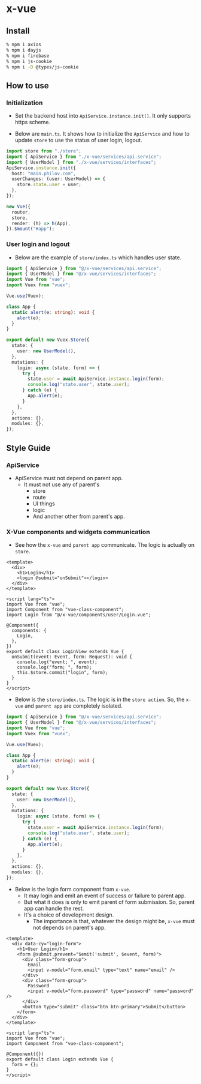 # x-vue

## Install

```sh
% npm i axios
% npm i dayjs
% npm i firebase
% npm i js-cookie
% npm i -D @types/js-cookie
```

## How to use


### Initialization

- Set the backend host into `ApiService.instance.init()`. It only supports https scheme.

- Below are `main.ts`. It shows how to initialize the `ApiService` and how to update `store` to use the status of user login, logout.
```ts
import store from "./store";
import { ApiService } from "./x-vue/services/api.service";
import { UserModel } from "./x-vue/services/interfaces";
ApiService.instance.init({
  host: "main.philov.com",
  userChanges: (user: UserModel) => {
    store.state.user = user;
  },
});

new Vue({
  router,
  store,
  render: (h) => h(App),
}).$mount("#app");
```

### User login and logout


- Below are the example of `store/index.ts` which handles user state.

```ts
import { ApiService } from "@/x-vue/services/api.service";
import { UserModel } from "@/x-vue/services/interfaces";
import Vue from "vue";
import Vuex from "vuex";

Vue.use(Vuex);

class App {
  static alert(e: string): void {
    alert(e);
  }
}

export default new Vuex.Store({
  state: {
    user: new UserModel(),
  },
  mutations: {
    login: async (state, form) => {
      try {
        state.user = await ApiService.instance.login(form);
        console.log("state.user", state.user);
      } catch (e) {
        App.alert(e);
      }
    },
  },
  actions: {},
  modules: {},
});
```


## Style Guide

### ApiService

- ApiService must not depend on parent app.
  - It must not use any of parent's
    - store
    - route
    - UI things
    - logic
    - And another other from parent's app.

### X-Vue components and widgets communication

- See how the `x-vue` and `parent app` communicate. The logic is actually on `store`.

```vue
<template>
  <div>
    <h1>Login</h1>
    <login @submit="onSubmit"></login>
  </div>
</template>

<script lang="ts">
import Vue from "vue";
import Component from "vue-class-component";
import Login from "@/x-vue/components/user/Login.vue";

@Component({
  components: {
    Login,
  },
})
export default class LoginView extends Vue {
  onSubmit(event: Event, form: Request): void {
    console.log("event; ", event);
    console.log("form; ", form);
    this.$store.commit("login", form);
  }
}
</script>
```


- Below is the `store/index.ts`. The logic is in the `store action`. So, the `x-vue` and `parent app` are completely isolated.

```ts
import { ApiService } from "@/x-vue/services/api.service";
import { UserModel } from "@/x-vue/services/interfaces";
import Vue from "vue";
import Vuex from "vuex";

Vue.use(Vuex);

class App {
  static alert(e: string): void {
    alert(e);
  }
}

export default new Vuex.Store({
  state: {
    user: new UserModel(),
  },
  mutations: {
    login: async (state, form) => {
      try {
        state.user = await ApiService.instance.login(form);
        console.log("state.user", state.user);
      } catch (e) {
        App.alert(e);
      }
    },
  },
  actions: {},
  modules: {},
});
```


- Below is the login form component from `x-vue`.
  - It may login and emit an event of success or failure to parent app.
  - But what it does is only to emit parent of form submission. So, parent app can handle the rest.
  - It's a choice of development design.
    - The importance is that, whatever the design might be, `x-vue` must not depends on parent's app.

```vue
<template>
  <div data-cy="login-form">
    <h1>User Login</h1>
    <form @submit.prevent="$emit('submit', $event, form)">
      <div class="form-group">
        Email
        <input v-model="form.email" type="text" name="email" />
      </div>
      <div class="form-group">
        Password
        <input v-model="form.password" type="password" name="password" />
      </div>
      <button type="submit" class="btn btn-primary">Submit</button>
    </form>
  </div>
</template>

<script lang="ts">
import Vue from "vue";
import Component from "vue-class-component";

@Component({})
export default class Login extends Vue {
  form = {};
}
</script>
```